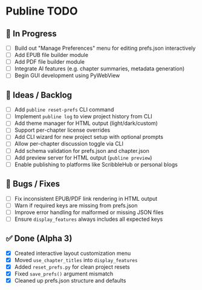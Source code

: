 # Publine TODO

## 🔧 In Progress
- [ ] Build out "Manage Preferences" menu for editing prefs.json interactively
- [ ] Add EPUB file builder module
- [ ] Add PDF file builder module
- [ ] Integrate AI features (e.g. chapter summaries, metadata generation)
- [ ] Begin GUI development using PyWebView

## 🧠 Ideas / Backlog
- [ ] Add `publine reset-prefs` CLI command
- [ ] Implement `publine log` to view project history from CLI
- [ ] Add theme manager for HTML output (light/dark/custom)
- [ ] Support per-chapter license overrides
- [ ] Add CLI wizard for new project setup with optional prompts
- [ ] Allow per-chapter discussion toggle via CLI
- [ ] Add schema validation for prefs.json and chapter.json
- [ ] Add preview server for HTML output (`publine preview`)
- [ ] Enable publishing to platforms like ScribbleHub or personal blogs

## 🐞 Bugs / Fixes
- [ ] Fix inconsistent EPUB/PDF link rendering in HTML output
- [ ] Warn if required keys are missing from prefs.json
- [ ] Improve error handling for malformed or missing JSON files
- [ ] Ensure `display_features` always includes all expected keys

## ✅ Done (Alpha 3)
- [x] Created interactive layout customization menu
- [x] Moved `use_chapter_titles` into `display_features`
- [x] Added `reset_prefs.py` for clean project resets
- [x] Fixed `save_prefs()` argument mismatch
- [x] Cleaned up prefs.json structure and defaults
